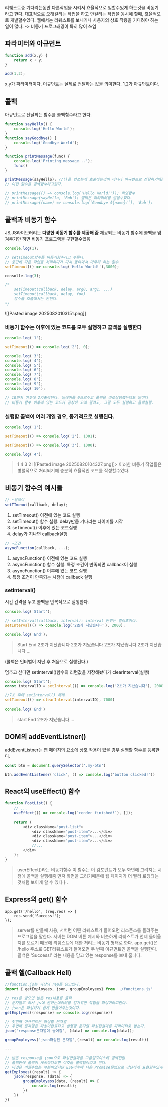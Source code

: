 리퀘스트중 기다리는동안 다른작업을 시켜서 효율적으로 일할수있게 하는것을 비동기라고 한다.
대표적으로 오래걸리는 작업을 하고 안걸리는 작업을 동시에 할때, 효율적으로 개발할수있다.
웹에서는 리퀘스트를 보내거나 사용자의 상호 작용을 기다려야 하는 일이 많다. -> 비동기 프로그래밍이 특히 많이 쓰임

## 파라미터와 아규먼트
```js
function add(x,y) {
	return x + y;
}

add(1,2);
```
x,y가 파라미터이다. 이규먼트는 실제로 전달하는 값을 의미한다. 1,2가 아규먼트이다.

## 콜백
아규먼트로 전달되는 함수를 콜백함수라고 한다.
```js
function sayHello() {
	console.log('Hello World');
}
function sayGoodbye() {
	console.log('Goodbye World');
}

function printMessage(func) {
	console.log('Printing message...');
	func()
}

printMessage(sayHello); //()를 안쓰는게 호출하는것이 아니라 아규먼트로 전달하기때문이다.
// 이런 함수를 콜백함수라고한다.

// printMessage(() => console.log('Hello World!')); 익명함수
// printMessage(sayHello, 'Bob'); 콜백은 파라미터를 받을수있다.
// printMessage((name) => console.log(`Goodbye ${name}!`), 'Bob');

```

## 콜백과 비동기 함수
JS,JS라이브러리는 **다양한 비동기 함수를 제공해 줌**
제공되는 비동기 함수에 콜백을 넘겨주기만 하면 비동기 프로그램을 구현할수있음
```js
console.log(1);

// setTimeout함수를 바동기함수라고 부른다.
// 중간에 다른 작업을 처리하다가 다시 돌아와서 마무리 하는 함수
setTimeout(() => console.log('Hello World!'),3000);

consolle.log(3);

/*
	setTimeout(callback, delay, arg0, arg1, ...)
	setTimeout(callback, delay, foo)
	함수를 호출해서는 안된다.
*/
```
![[Pasted image 20250820103151.png]]

### **비동기 함수는 이후에 있는 코드를 모두 실행하고 콜백을 실행한다**
```js
console.log('1');

setTimeout(() => console.log('2'), 0);

console.log('3');
console.log('4');
console.log('5');
console.log('6');
console.log('7');
console.log('8');
console.log('9');
console.log('10');

// 10까지 이후에 2가출력된다. 딜레이를 0으로주고 콜백을 바로실행했는데도 말이다
// 비동기 함수 이후에 있는 코드가 굉장히 오래 걸려도, 그걸 모두 실행하고 콜백실행.
```

### **실행할 콜백이 여러 개일 경우, 동기적으로 실행된다.**
```js
console.log('1');

setTimeout(() => console.log('2'), 1001);

setTimeout(() => console.log('3'), 1000);

console.log('4');

```
> 1
> 4
> 3
> 2
![[Pasted image 20250820104327.png]]> 이러한 비동기 작업들은 병렬적으로 처리되기에 충분히 효율적인 코드를 작성할수있다.

## 비동기 함수의 예시들 
```js
// ~딜레이
setTImeout(callback, delay);
```
1. setTImeout() 이전에 있는 코드 실행
2. setTimeout() 함수 실행: delay만큼 기다리는 타이머를 시작
3. seTimeout() 이후에 있는 코드실행
4. delay가 지나면 callback실행

```js
// ~조건
asyncFunction(callback, ...);
```
1. asyncFunction() 이전에 있는 코드 실행
2. asyncFunction() 함수 실행: 특정 조건이 만족되면 callback이 실행
3. asyncFunction() 이후에 있는 코드 실행
4. 특정 조건이 만족되는 시점에 callback 실행

### **setInterval()**
시간 간격을 두고 콜백을 반복적으로 실행한다.
```js
console.log('Start');

// setInterval(callback, interval): interval 단위는 밀리초이다.
setInterval(() => console.log('2초가 지났습니다'), 2000);

console.log('End');
```
> Start
> End
> 2초가 지났습니다
> 2초가 지났습니다
> 2초가 지났습니다
> 2초가 지났습니다
> ...

(콜백은 인터벌이 지난 후 처음으로 실행된다.)

멈추고 싶다면 setInterval()함수의 리턴값을 저장해놨다가 clearInterval(실행)
```js
console.log('Start');
const intervalID = setInterval(() => console.log('2초가 지났습니다'), 2000)

//7초 후에 setInterval() 해제
setTimeout(() => clearInterval(intervalID), 7000)

console.log('End')
```
> start
> End
> 2초가 지났습니다
> ...
> 

## DOM의 addEventListner()
addEventListner는 웹 페이지의 요소에 상호 작용이 있을 경우 실행할 함수를 등록한다.
```js
const btn = document.querySelector('.my-btn')

btn.addEventListener('click', () => console.log('button clicked!'))
```

## React의 useEffect() 함수
```js
function PostList() {
	// ...
	useEffect(() => console.log(`render finished!`), []);
	
	return (
		<div className="post-list">
			<div className="post-item">...</div>
			<div className="post-item">...</div>
			<div className="post-item">...</div>
			//...
		</div>
	);
}
```
> userEffect()라는 비동기함수 이 함수는 이 컴포넌트가 모두 화면에 그려지는 시점에 콜백을 실행해줌
> 먼저 화면을 그리기때문에 웹 페이지가 더 빨리 로딩되는 것처럼 보이게 할 수 있다ㅏ.

## Express의 get() 함수
```express
app.get('/hello', (req,res) => {
	res.send('Success!');
});
```
> server를 만들때 사용, 서버런 어떤 리퀘스트가 들어오면 리스폰스를 돌려주는 프로그램을 말한다. 서버는 DOM 버튼 예시와 비슷하게 리퀘스트가 언제 들어올지를 모르기 때문에 리퀘스트에 대한 처리는 비동기 형태로 한다.
> app.get()은 /hello 주소로 GET리퀘스트가 들어오면 두 번째 아규먼트인 콜백을 실행한다. 콜백은 'Success!' 라는 내용을 담고 있는 response를 보내 줍니다.

## 콜백 헬(Callback Hell)
 ```js
 //function.js는 가상의 rep를 담고있다.
 import { getEmployees, json, groupEmployees} from './functions.js'

 // res를 받으면 받은 res내용를 출력
 // 문자열로 와서 js에 원하는데이터를 얻기위한 작업을 파싱이라고한다.
 // json은 파싱하기 쉽게 만들어주는것이다.
 getEmplyees((response) => console.log(response))
 
 // 첫번째 아규먼트은 파실할 문자열
 // 두번째 문자열은 파싱이완료되고 실행할 문자열 파싱된결과를 파라미터로 받는다.
 json('response문자열이 들어감', (data) => console.log(data));
 
 groupEmployess('json파싱된 문자열',(result) => console.log(result))
 
 ---
 
 // 받은 response를 json으로 파싱한결과를 그룹임포이스에 콜백전달
 // 콜백안에 콜백이 게속하다보면 이것을 콜백헬이라고 한다. 
 // 이것은 어쩔수없는 부분이었지만 ES6이후에 나온 Promise문법으로 간단하게 표현할수있게되었다.
 getEmployes((result) +> {
	 json(response, (data) => {
		 groupEmployess(data, (result) => {
			 console.log(result);
		 })
	 })
 })
 ```